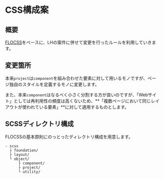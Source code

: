 # CSS構成案

## 概要

[FLOCSS](https://github.com/hiloki/flocss)をベースに、LHの案件に併せて変更を行ったルールを利用していきます。


## 変更箇所

本来`project`は`component`を組み合わせた要素に対して用いるモノですが、ページ独自のスタイルを定義するモノに変更します。

また、本来`component`はなるべく小さく分割する方が良いのですが、「Webサイト」としては再利用性の頻度は高くないため、**「複数ページにおいて同じレイアウトが使われている要素」**に対して適用するものとします。


## SCSSディレクトリ構成

FLOCSSの基本原則にのっとったディレクトリ構成を用意します。

```
- scss
  ├ foundation/
  ├ layout/
  └ object/
      ├ component/
      ├ project/
      └ utility/
```